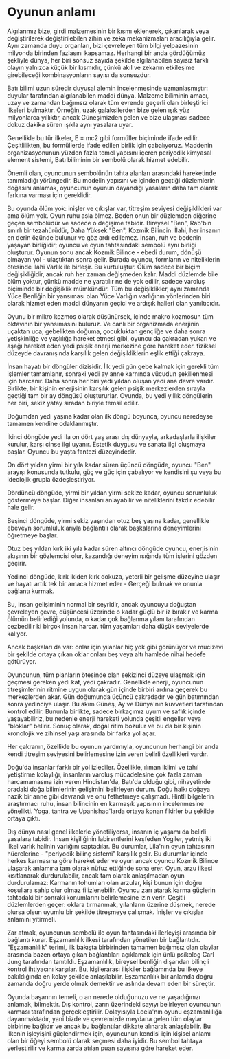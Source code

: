 # Oyunun anlamı

Algılarımız bize, girdi malzemesinin bir kısmı eklenerek, çıkarılarak veya değiştirilerek değiştirilebilen zihin ve zeka mekanizmaları aracılığıyla gelir. Aynı zamanda duyu organları, bizi çevreleyen tüm bilgi yelpazesinin milyonda birinden fazlasını kapsamaz. Herhangi bir anda gördüğümüz şekliyle dünya, her biri sonsuz sayıda şekilde algılanabilen sayısız farklı olayın yalnızca küçük bir kısmıdır, çünkü akıl ve zekanın etkileşime girebileceği kombinasyonların sayısı da sonsuzdur.

Batı bilimi uzun süredir duyusal alemin incelenmesinde uzmanlaşmıştır: duyular tarafından algılanabilen maddi dünya. Malzeme biliminin amacı, uzay ve zamandan bağımsız olarak tüm evrende geçerli olan birleştirici ilkeleri bulmaktır. Örneğin, uzak galaksilerden bize gelen ışık yüz milyonlarca yıllıktır, ancak Güneşimizden gelen ve bize ulaşması sadece dokuz dakika süren ışıkla aynı yasalara uyar.

Genellikle bu tür ilkeler, E = mc2 gibi formüller biçiminde ifade edilir. Çeşitlilikten, bu formüllerde ifade edilen birlik için çabalıyoruz. Maddenin organizasyonunun yüzden fazla temel yapısını içeren periyodik kimyasal element sistemi, Batı biliminin bir sembolü olarak hizmet edebilir.

Önemli olan, oyuncunun sembolünün tahta alanları arasındaki hareketinde tanımladığı yörüngedir. Bu modelin yapısını ve içinden geçtiği düzlemlerin doğasını anlamak, oyuncunun oyunun dayandığı yasaların daha tam olarak farkına varması için gereklidir.

Bu oyunda ölüm yok: inişler ve çıkışlar var, titreşim seviyesi değişiklikleri var ama ölüm yok. Oyun ruhu asla ölmez. Beden onun bir düzlemden diğerine geçen sembolüdür ve sadece o değişime tabidir. Bireysel "Ben", Rab'bin sınırlı bir tezahürüdür, Daha Yüksek "Ben", Kozmik Bilincin. İlahi, her insanın en derin özünde bulunur ve göz ardı edilemez. İnsan, ruh ve bedenin yaşayan birliğidir; oyuncu ve oyun tahtasındaki sembolü aynı birliği oluşturur. Oyunun sonu ancak Kozmik Bilince - ebedi durum, dönüşü olmayan yol - ulaştıktan sonra gelir. Burada oyuncu, formların ve niteliklerin ötesinde İlahi Varlık ile birleşir. Bu kurtuluştur. Ölüm sadece bir biçim değişikliğidir, ancak ruh her zaman değişmeden kalır. Maddi düzlemde bile ölüm yoktur, çünkü madde ne yaratılır ne de yok edilir, sadece varoluş biçiminde bir değişiklik mümkündür. Tüm bu değişiklikler, aynı zamanda Yüce Benliğin bir yansıması olan Yüce Varlığın varlığının yönlerinden biri olarak hizmet eden maddi dünyanın geçici ve ardışık halleri olan yanıltıcıdır.

Oyunu bir mikro kozmos olarak düşünürsek, içinde makro kozmosun tüm oktavının bir yansımasını buluruz. Ve canlı bir organizmada enerjinin uçaktan uca, gebelikten doğuma, çocukluktan gençliğe ve daha sonra yetişkinliğe ve yaşlılığa hareket etmesi gibi, oyuncu da çakradan yukarı ve aşağı hareket eden yedi psişik enerji merkezine göre hareket eder. fiziksel düzeyde davranışında karşılık gelen değişikliklerin eşlik ettiği çakraya.

İnsan hayatı bir döngüler dizisidir. İlk yedi gün gebe kalmak için gerekli tüm işlemler tamamlanır, sonraki yedi ay anne karnında vücudun şekillenmesi için harcanır. Daha sonra her biri yedi yıldan oluşan yedi ana devre vardır. Birlikte, bir kişinin enerjisinin karşılık gelen psişik merkezlerden sırayla geçtiği tam bir ay döngüsü oluştururlar. Oyunda, bu yedi yıllık döngülerin her biri, sekiz yatay sıradan biriyle temsil edilir.

Doğumdan yedi yaşına kadar olan ilk döngü boyunca, oyuncu neredeyse tamamen kendine odaklanmıştır.

İkinci döngüde yedi ila on dört yaş arası dış dünyayla, arkadaşlarla ilişkiler kurulur, karşı cinse ilgi uyanır. Estetik duygusu ve sanata ilgi oluşmaya başlar. Oyuncu bu yaşta fantezi düzeyindedir.

On dört yıldan yirmi bir yıla kadar süren üçüncü döngüde, oyuncu "Ben" arayışı konusunda tutkulu, güç ve güç için çabalıyor ve kendisini şu veya bu ideolojik grupla özdeşleştiriyor.

Dördüncü döngüde, yirmi bir yıldan yirmi sekize kadar, oyuncu sorumluluk göstermeye başlar. Diğer insanları anlayabilir ve niteliklerini takdir edebilir hale gelir.

Beşinci döngüde, yirmi sekiz yaşından otuz beş yaşına kadar, genellikle ebeveyn sorumluluklarıyla bağlantılı olarak başkalarına deneyimlerini öğretmeye başlar.

Otuz beş yıldan kırk iki yıla kadar süren altıncı döngüde oyuncu, enerjisinin akışının bir gözlemcisi olur, kazandığı deneyim ışığında tüm işlerini gözden geçirir.

Yedinci döngüde, kırk ikiden kırk dokuza, yeterli bir gelişme düzeyine ulaşır ve hayatı artık tek bir amaca hizmet eder - Gerçeği bulmak ve onunla bağlantı kurmak.

Bu, insan gelişiminin normal bir seyridir, ancak oyuncuyu doğuştan çevreleyen çevre, düşüncesi üzerinde o kadar güçlü bir iz bırakır ve karma ölümün belirlediği yolunda, o kadar çok bağlanma yılanı tarafından cezbedilir ki birçok insan harcar. tüm yaşamları daha düşük seviyelerde kalıyor.

Ancak başkaları da var: onlar için yılanlar hiç yok gibi görünüyor ve mucizevi bir şekilde ortaya çıkan oklar onları beş veya altı hamlede nihai hedefe götürüyor.

Oyuncunun, tüm planların ötesinde olan sekizinci düzeye ulaşmak için geçmesi gereken yedi kat, yedi çakradır. Genellikle enerji, oyuncunun titreşimlerinin ritmine uygun olarak gün içinde birbiri ardına geçerek bu merkezlerden akar. Gün doğumunda üçüncü çakradadır ve gün batımından sonra yedinciye ulaşır. Bu akım Güneş, Ay ve Dünya'nın kuvvetleri tarafından kontrol edilir. Bununla birlikte, sadece birkaçımız uyum ve saflık içinde yaşayabiliriz, bu nedenle enerji hareketi yolunda çeşitli engeller veya "bloklar" belirir. Sonuç olarak, doğal ritim bozulur ve bu da bir kişinin kronolojik ve zihinsel yaşı arasında bir farka yol açar.

Her çakranın, özellikle bu oyunun yardımıyla, oyuncunun herhangi bir anda kendi titreşim seviyesini belirlemesine izin veren belirli özellikleri vardır.

Doğu'da insanlar farklı bir yol izlediler. Özellikle, ılıman iklimi ve tahıl yetiştirme kolaylığı, insanların varoluş mücadelesine çok fazla zaman harcamamasına izin veren Hindistan'da, Batı'da olduğu gibi, nihayetinde oradaki doğa bilimlerinin gelişimini belirleyen durum. Doğu halkı doğaya nazik bir anne gibi davrandı ve onu fethetmeye çalışmadı. Hintli bilgelerin araştırmacı ruhu, insan bilincinin en karmaşık yapısının incelenmesine yönelikti. Yoga, tantra ve Upanishad'larda ortaya konan fikirler bu şekilde ortaya çıktı.

Dış dünya nasıl genel ilkelerle yönetiliyorsa, insanın iç yaşamı da belirli yasalara tabidir. İnsan kişiliğinin labirentlerini keşfeden Yogiler, yetmiş iki ilkel varlık halinin varlığını saptadılar. Bu durumlar, Lila'nın oyun tahtasının hücrelerine - "periyodik bilinç sistemi" karşılık gelir. Bu durumlar içinde herkes karmasına göre hareket eder ve oyun ancak oyuncu Kozmik Bilince ulaşarak anlamına tam olarak nüfuz ettiğinde sona erer. Oyun, arzu ilkesi kısıtlanarak durdurulabilir, ancak tam olarak anlaşılmadan oyun durdurulamaz: Karmanın tohumları olan arzular, kişi bunun için doğru koşullara sahip olur olmaz filizlenebilir. Oyuncu zarı atarak karma güçlerin tahtadaki bir sonraki konumlarını belirlemesine izin verir. Çeşitli düzlemlerden geçer: oklara tırmanmak, yılanların üzerine düşmek, nerede olursa olsun uyumlu bir şekilde titreşmeye çalışmak. İnişler ve çıkışlar anlamını yitirmeli.

Zar atmak, oyuncunun sembolü ile oyun tahtasındaki ilerleyişi arasında bir bağlantı kurar. Eşzamanlılık ilkesi tarafından yönetilen bir bağlantıdır. "Eşzamanlılık" terimi, ilk bakışta birbirinden tamamen bağımsız olan olaylar arasında bazen ortaya çıkan bağlantıları açıklamak için ünlü psikolog Carl Jung tarafından tanıtıldı. Eşzamanlılık, bireysel benliğin dışarıdan bilinçli kontrol ihtiyacını karşılar. Bu, kişilerarası ilişkiler bağlamında bu ilkeye bakıldığında en kolay şekilde anlaşılabilir. Eşzamanlılık bir anlamda doğru zamanda doğru yerde olmak demektir ve aslında devam eden bir süreçtir.

Oyunda başarının temeli, o an nerede olduğunuzu ve ne yaşadığınızı anlamak, bilmektir. Dış kontrol, zarın üzerindeki sayıyı belirleyen oyuncunun karması tarafından gerçekleştirilir. Dolayısıyla Leela'nın oyunu eşzamanlılığa dayanmaktadır, yani bizde ve çevremizde meydana gelen tüm olaylar birbirine bağlıdır ve ancak bu bağlantılar dikkate alınarak anlaşılabilir. Bu ilkenin işleyişini güçlendirmek için, oyuncunun kendisi için kişisel anlamı olan bir öğeyi sembolü olarak seçmesi daha iyidir. Bu sembol tahtaya yerleştirilir ve karma zarda atılan puan sayısına göre hareket eder.
